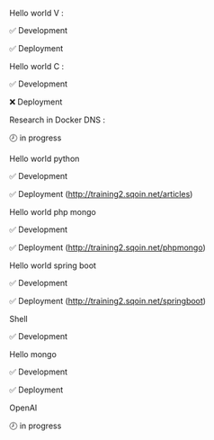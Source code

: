 Hello world V :

✅ Development

✅ Deployment

Hello world C :

✅ Development

❌ Deployment

Research in Docker DNS :

🕗 in progress

Hello world python

✅ Development

✅ Deployment (http://training2.sqoin.net/articles)

Hello world php mongo

✅ Development

✅ Deployment (http://training2.sqoin.net/phpmongo)

Hello world spring boot

✅ Development

✅ Deployment (http://training2.sqoin.net/springboot)

Shell

✅ Development

Hello mongo

✅ Development

✅ Deployment

OpenAI

🕗 in progress
